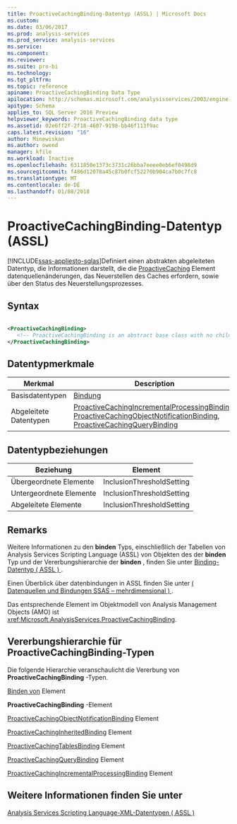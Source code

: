 ```yaml
---
title: ProactiveCachingBinding-Datentyp (ASSL) | Microsoft Docs
ms.custom: 
ms.date: 03/06/2017
ms.prod: analysis-services
ms.prod_service: analysis-services
ms.service: 
ms.component: 
ms.reviewer: 
ms.suite: pro-bi
ms.technology: 
ms.tgt_pltfrm: 
ms.topic: reference
apiname: ProactiveCachingBinding Data Type
apilocation: http://schemas.microsoft.com/analysisservices/2003/engine
apitype: Schema
applies_to: SQL Server 2016 Preview
helpviewer_keywords: ProactiveCachingBinding data type
ms.assetid: 02e6ff2f-2f18-4607-9198-bb46f113f9ac
caps.latest.revision: "16"
author: Minewiskan
ms.author: owend
manager: kfile
ms.workload: Inactive
ms.openlocfilehash: 6311850e1373c3731c26bba7eeee0eb6ef0498d9
ms.sourcegitcommit: f486d12078a45c87b0fcf52270b904ca7b0c7fc8
ms.translationtype: MT
ms.contentlocale: de-DE
ms.lasthandoff: 01/08/2018
---
```

# <a name="proactivecachingbinding-data-type-assl"></a>ProactiveCachingBinding-Datentyp (ASSL)
[!INCLUDE[ssas-appliesto-sqlas](../../../includes/ssas-appliesto-sqlas.md)]Definiert einen abstrakten abgeleiteten Datentyp, die Informationen darstellt, die die [ProactiveCaching](../../../analysis-services/scripting/objects/proactivecaching-element-assl.md) Element datenquellenänderungen, das Neuerstellen des Caches erfordern, sowie über den Status des Neuerstellungsprozesses.  
  
## <a name="syntax"></a>Syntax  
  
```xml  
  
<ProactiveCachingBinding>  
   <!-- ProactiveCachingBinding is an abstract base class with no child elements -->  
</ProactiveCachingBinding>  
```  
  
## <a name="data-type-characteristics"></a>Datentypmerkmale  
  
|Merkmal|Description|  
|--------------------|-----------------|  
|Basisdatentypen|[Bindung](../../../analysis-services/scripting/data-type/binding-data-type-assl.md)|  
|Abgeleitete Datentypen|[ProactiveCachingIncrementalProcessingBinding](../../../analysis-services/scripting/data-type/proactivecachingincrementalprocessingbinding-data-type-assl.md), [ProactiveCachingObjectNotificationBinding](../../../analysis-services/scripting/data-type/proactivecachingobjectnotificationbinding-data-type-assl.md), [ProactiveCachingQueryBinding](../../../analysis-services/scripting/data-type/proactivecachingquerybinding-data-type-assl.md)|  
  
## <a name="data-type-relationships"></a>Datentypbeziehungen  
  
|Beziehung|Element|  
|------------------|-------------|  
|Übergeordnete Elemente|InclusionThresholdSetting|  
|Untergeordnete Elemente|InclusionThresholdSetting|  
|Abgeleitete Elemente|InclusionThresholdSetting|  
  
## <a name="remarks"></a>Remarks  
 Weitere Informationen zu den **binden** Typs, einschließlich der Tabellen von Analysis Services Scripting Language (ASSL) von Objekten des der **binden** Typ und der Vererbungshierarchie der **binden**  , finden Sie unter [Binding-Datentyp &#40; ASSL &#41; ](../../../analysis-services/scripting/data-type/binding-data-type-assl.md).  
  
 Einen Überblick über datenbindungen in ASSL finden Sie unter [&#40; Datenquellen und Bindungen SSAS – mehrdimensional &#41; ](../../../analysis-services/multidimensional-models/data-sources-and-bindings-ssas-multidimensional.md).  
  
 Das entsprechende Element im Objektmodell von Analysis Management Objects (AMO) ist <xref:Microsoft.AnalysisServices.ProactiveCachingBinding>.  
  
## <a name="inheritance-hierarchy-of-proactivecachingbinding-types"></a>Vererbungshierarchie für ProactiveCachingBinding-Typen  
 Die folgende Hierarchie veranschaulicht die Vererbung von **ProactiveCachingBinding** -Typen.  
  
 [Binden von](../../../analysis-services/scripting/data-type/binding-data-type-assl.md) Element  
  
 **ProactiveCachingBinding** -Element  
  
 [ProactiveCachingObjectNotificationBinding](../../../analysis-services/scripting/data-type/proactivecachingobjectnotificationbinding-data-type-assl.md) Element  
  
 [ProactiveCachingInheritedBinding](../../../analysis-services/scripting/data-type/proactivecachinginheritedbinding-data-type-assl.md) Element  
  
 [ProactiveCachingTablesBinding](../../../analysis-services/scripting/data-type/proactivecachingtablesbinding-data-type-assl.md) Element  
  
 [ProactiveCachingQueryBinding](../../../analysis-services/scripting/data-type/proactivecachingquerybinding-data-type-assl.md) Element  
  
 [ProactiveCachingIncrementalProcessingBinding](../../../analysis-services/scripting/data-type/proactivecachingincrementalprocessingbinding-data-type-assl.md) Element  
  
## <a name="see-also"></a>Weitere Informationen finden Sie unter  
 [Analysis Services Scripting Language-XML-Datentypen &#40; ASSL &#41;](../../../analysis-services/scripting/data-type/analysis-services-scripting-language-xml-data-types-assl.md)  
  
  
